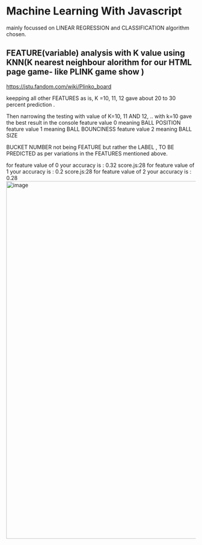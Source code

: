 # Machine Learning With Javascript
mainly focussed on LINEAR REGRESSION and CLASSIFICATION algorithm chosen.

## FEATURE(variable) analysis with K value using KNN(K nearest neighbour alorithm for our HTML page game- like PLINK game show )
https://jstu.fandom.com/wiki/Plinko_board

keepping all other FEATURES as is, K =10, 11, 12 gave about 20 to 30 percent prediction .

Then narrowing the testing with value of K=10, 11 AND 12, .. with k=10 gave the best result in the console 
feature value 0 meaning BALL POSITION 
feature value 1 meaning BALL BOUNCINESS 
feature value 2 meaning BALL SIZE

BUCKET NUMBER not being FEATURE but rather the LABEL , TO BE PREDICTED as per variations in the FEATURES mentioned above.

for feature value of  0 your accuracy is :  0.32
score.js:28 for feature value of  1 your accuracy is :  0.2
score.js:28 for feature value of  2 your accuracy is :  0.28
<img width="950" alt="image" src="https://github.com/contactmeroshan/MachineLearningWithJavascript/assets/87830296/666e1c96-e565-4b70-8255-3778419588d0">
